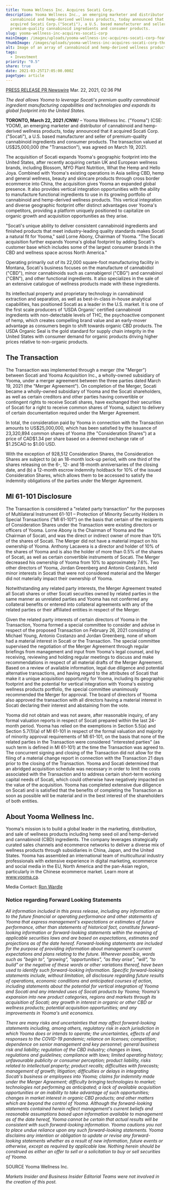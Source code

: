 ```yaml
---
title: Yooma Wellness Inc. Acquires Socati Corp.
description: Yooma Wellness Inc., an emerging marketer and distributor of
  cannabinoid and hemp-derived wellness products, today announced that it
  acquired Socati Corp.("Socati"), a U.S. based manufacturer and seller of
  premium-quality cannabinoid ingredients and consumer products.
slug: yooma-wellness-inc-acquires-socati-corp
mainImage: /images/uploads/yooma-wellness-inc-acquires-socati-corp-featured.jpg
thumbImage: /images/uploads/yooma-wellness-inc-acquires-socati-corp-thumb.jpg
alt: Image of an array of cannabinoid and hemp-derived wellness products.
tags:
  - Investment
priority: "0.5"
share: true
date: 2021-03-25T17:05:00.000Z
pagetype: article
---
```

[PRESS RELEASE PR Newswire](https://markets.businessinsider.com/author/pr-newswire)
Mar. 22, 2021, 02:36 PM

*The deal allows Yooma to leverage Socati's premium quality cannabinoid ingredient manufacturing capabilities and technologies and expands its global footprint into the United States.*

**TORONTO, March 22, 2021 /CNW/** – Yooma Wellness Inc. ("Yooma") (CSE: YOOM), an emerging marketer and distributor of cannabinoid and hemp-derived wellness products, today announced that it acquired Socati Corp.("Socati"), a U.S. based manufacturer and seller of premium-quality cannabinoid ingredients and consumer products. The transaction valued at US$25,000,000 (the "Transaction"), was agreed on March 19, 2021.

The acquisition of Socati expands Yooma's geographic footprint into the United States, after recently acquiring certain UK and European wellness brands, including Blossom, MYO Plant Nutrition, What the Hemp and Hello Joya.  Combined with Yooma's existing operations in Asia selling CBD, hemp and general wellness, beauty and skincare products through cross border ecommerce into China, the acquisition gives Yooma an expanded global presence.  It also provides vertical integration opportunities with the ability to manufacture functional ingredients to use in its growing portfolio of cannabinoid and hemp-derived wellness products.  This vertical integration and diverse geographic footprint offer distinct advantages over Yooma's competitors, providing a platform uniquely positioned to capitalize on organic growth and acquisition opportunities as they arise.

"Socati's unique ability to deliver consistent cannabinoid ingredients and finished products that meet industry-leading quality standards makes Socati a natural fit for Yooma," said Lorne Abony, Chairman of Yooma.  "The Socati acquisition further expands Yooma's global footprint by adding Socati's customer base which includes some of the largest consumer brands in the CBD and wellness space across North America."

Operating primarily out of its 22,000 square-foot manufacturing facility in Montana, Socati's business focuses on the manufacture of cannabidiol ("CBD"), minor cannabinoids such as cannabigerol ("CBG") and cannabinol ("CBN"), and other functional ingredients. It also specializes in the sale of an extensive catalogue of wellness products made with these ingredients.

Its intellectual property and proprietary technology in cannabinoid extraction and separation, as well as best-in-class in-house analytical capabilities, has positioned Socati as a leader in the U.S. market. It is one of the first scale producers of ‘USDA Organic' certified cannabinoid ingredients with non-detectable levels of THC, the psychoactive component of hemp, which creates compelling brand value and an early-mover advantage as consumers begin to shift towards organic CBD products. The USDA Organic Seal is the gold standard for supply chain integrity in the United States with consumer demand for organic products driving higher prices relative to non-organic products.

## The Transaction

The Transaction was implemented through a merger (the "Merger") between Socati and Yooma Acquisition Inc., a wholly-owned subsidiary of Yooma, under a merger agreement between the three parties dated March 19, 2021 (the "Merger Agreement").  On completion of the Merger, Socati became a wholly-owned subsidiary of Yooma and the Socati shareholders, as well as certain creditors and other parties having convertible or contingent rights to receive Socati shares, have exchanged their securities of Socati for a right to receive common shares of Yooma, subject to delivery of certain documentation required under the Merger Agreement.

In total, the consideration paid by Yooma in connection with the Transaction amounts to US$25,000,000, which has been satisfied by the issuance of 23,320,894 common shares of Yooma (the "Consideration Shares") at a price of CAD$1.34 per share based on a deemed exchange rate of $1.25CAD to $1.00 USD.

With the exception of 928,512 Consideration Shares, the Consideration Shares are subject to (a) an 18-month lock-up period, with one third of the shares releasing on the 6-, 12- and 18-month anniversaries of the closing date, and (b) a 12-month escrow indemnity holdback for 10% of the issued Consideration Shares, which allows them to be accessed to satisfy the indemnity obligations of the parties under the Merger Agreement.

## MI 61-101 Disclosure

The Transaction is considered a "related party transaction" for the purposes of Multilateral Instrument 61-101 – Protection of Minority Security Holders in Special Transactions ("MI 61-101") on the basis that certain of the recipients of Consideration Shares under the Transaction were existing directors or officers of Yooma.  Lorne Abony is the Chairman of Yooma and the Chairman of Socati, and was the direct or indirect owner of more than 10% of the shares of Socati.  The Merger did not have a material impact on his ownership of Yooma.  Anthony Lacavera is a director and holder of 10% of the shares of Yooma and is also the holder of more than 0.5% of the shares of Socati, as well as certain convertible instruments of Socati.  The Merger decreased his ownership of Yooma from 10% to approximately 7.6%. Two other directors of Yooma, Jordan Greenberg and Antonio Costanzo, held minor interests in Socati that were not considered material and the Merger did not materially impact their ownership of Yooma.

Notwithstanding any related party interests, the Merger Agreement treated all Socati shares or other Socati securities owned by related parties in the same manner as unrelated parties and Yooma has not conferred any collateral benefits or entered into collateral agreements with any of the related parties or their affiliated entities in respect of the Merger.

Given the related party interests of certain directors of Yooma in the Transaction, Yooma formed a special committee to consider and advise in respect of the proposed Transaction on February 26, 2021 consisting of Michael Young, Antonio Costanzo and Jordan Greenberg, none of whom had a material interest in Socati or the Transaction.  The special committee supervised the negotiation of the Merger Agreement through regular briefings from management and input from Yooma's legal counsel, and by receiving, reviewing and holding regular meetings to discuss and make recommendations in respect of all material drafts of the Merger Agreement. Based on a review of available information, legal due diligence and potential alternative transactions, and having regard to the attributes of Socati that make it a unique acquisition opportunity for Yooma, including its geographic footprint and the potential for vertical integration with Yooma's existing wellness products portfolio, the special committee unanimously recommended the Merger for approval. The board of directors of Yooma also approved the transaction with all directors having a material interest in Socati declaring their interest and abstaining from the vote.

Yooma did not obtain and was not aware, after reasonable inquiry, of any formal valuation reports in respect of Socati prepared within the last 24-month period. Yooma has relied on the exemptions in Section 5.5(a) and Section 5.7(1)(a) of MI 61-101 in respect of the formal valuation and majority of minority approval requirements of MI 61-101, on the basis that none of the related parties in the Transaction were considered "interested parties" (as such term is defined in MI 61-101) at the time the Transaction was agreed to.  The concurrent signing and closing of the Transaction did not allow for the filing of a material change report in connection with the Transaction 21 days prior to the closing of the Transaction.  Yooma and Socati determined that an abridged acquisition schedule was necessary in order to limit the costs associated with the Transaction and to address certain short-term working capital needs of Socati, which could otherwise have negatively impacted on the value of the acquisition. Yooma has completed extensive due diligence on Socati and is satisfied that the benefits of completing the Transaction as soon as possible will be material and in the best interest of the shareholders of both entities.

## About Yooma Wellness Inc.

Yooma's mission is to build a global leader in the marketing, distribution, and sale of wellness products including hemp seed oil and hemp-derived and cannabinoid (CBD) ingredients. The company leverages strategically curated sales channels and ecommerce networks to deliver a diverse mix of wellness products through subsidiaries in China, Japan, and the United States. Yooma has assembled an international team of multicultural industry professionals with extensive experience in digital marketing, ecommerce and social media in the EU, North America and the pan-Asian region, particularly in the Chinese ecommerce market. Learn more at www.yooma.ca.

Media Contact:
[Ron Wardle](<mailto: rwardle@yooma.ca>)

### Notice regarding Forward Looking Statements

*All information included in this press release, including any information as to the future financial or operating performance and other statements of Yooma that express management's expectations or estimates of future performance, other than statements of historical fact, constitute forward-looking information or forward-looking statements within the meaning of applicable securities laws and are based on expectations, estimates and projections as of the date hereof. Forward-looking statements are included for the purpose of providing information about management's current expectations and plans relating to the future. Wherever possible, words such as "begin to", "growing", "opportunities", "as they arise", "will", "to build" or the negative of these words or other variations thereof, have been used to identify such forward-looking information. Specific forward-looking statements include, without limitation, all disclosure regarding future results of operations, economic conditions and anticipated courses of action, including statements about the potential for vertical integration of Yooma and Socati and any intended uses of Socati products by Yooma; Yooma's expansion into new product categories, regions and markets through its acquisition of Socati; any growth in interest in organic or other CBD or wellness products; potential acquisition opportunities; and any improvements in Yooma's unit economics.*

*There are many risks and uncertainties that may affect forward-looking statements including, among others, regulatory risk in each jurisdiction in which Yooma does or intends to operate; the uncertainties, effects of and responses to the COVID-19 pandemic; reliance on licenses; competition; dependence on senior management and key personnel; general business risk and liability; regulation of the CBD industry; changes in laws, regulations and guidelines; compliance with laws; limited operating history; unfavourable publicity or consumer perception; product liability, risks related to intellectual property; product recalls; difficulties with forecasts; management of growth; litigation; difficulties or delays in integrating Socati's business or employees into Yooma; claims for indemnity made under the Merger Agreement; difficulty bringing technologies to market; technologies not performing as anticipated; a lack of available acquisition opportunities or an inability to take advantage of such opportunities; changes in market interest in organic CBD products; and other matters which are beyond the control of Yooma. Although the forward-looking statements contained herein reflect management's current beliefs and reasonable assumptions based upon information available to management as of the date hereof, Yooma cannot be certain that actual results will be consistent with such forward-looking information. Yooma cautions you not to place undue reliance upon any such forward-looking statements. Yooma disclaims any intention or obligation to update or revise any forward-looking statements whether as a result of new information, future events or otherwise, except as required by applicable law. Nothing herein should be construed as either an offer to sell or a solicitation to buy or sell securities of Yooma.*

SOURCE Yooma Wellness Inc.

*Markets Insider and Business Insider Editorial Teams were not involved in the creation of this post.*